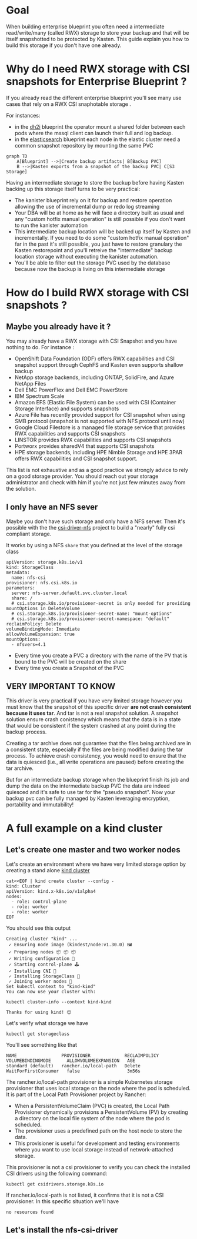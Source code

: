 # Goal 

When building enterprise blueprint you often need a intermediate read/write/many (called RWX) storage to store your backup and that will be itself snapshotted to be protected by Kasten. This guide explain you how to build this storage if you don't have one already.

# Why do I need RWX storage with CSI snapshots for Enterprise Blueprint ?

If you already read the different enterprise blueprint you'll see many use cases that rely on a RWX CSI snaphotable storage .

For instances: 
- in the [dh2i](../dh2i/) blueprint the operator mount a shared folder between each pods where the mssql client can launch their full and log backup.
- in the [elasticsearch](../elasticsearch) blueprint each node in the elastic cluster need a common snapshot repository by mounting the same PVC


```mermaid
graph TD
    A[Blueprint] -->|Create backup artifacts| B[Backup PVC]
    B -->|Kasten exports from a snapshot of the backup PVC| C[S3 Storage]
```


Having an intermediate storage to store the backup before having Kasten backing up this storage itself turns to be very practical:
- The kanister blueprint rely on it for backup and restore operation allowing the use of incremental dump or redo log streaming 
- Your DBA will be at home as he will face a directory built as usual and any "custom hotfix manual operation" is still possible if you don't want to run the kanister automation
- This intermediate backup location will be backed up itself by Kasten and incrementally. If you need to do some "custom hotfix manual operation" far in the past it's still possible, you just have to restore granulary the Kasten restorepoint and you'll retreive the "intermediate" backup location storage without executing the kanister automation.
- You'll be able to filter out the storage PVC used by the database because now the backup is living on this intermediate storage

# How do I build RWX storage with CSI snapshots ?

## Maybe you already have it ? 

You may already have a RWX storage with CSI Snapshot and you have nothing to do. For instance : 
- OpenShift Data Foundation (ODF) offers RWX capabilities and CSI snapshot support through CephFS and Kasten even supports shallow backup
- NetApp storage backends, including ONTAP, SolidFire, and Azure NetApp Files
- Dell EMC PowerFlex and Dell EMC PowerStore
- IBM Spectrum Scale
- Amazon EFS (Elastic File System) can be used with CSI (Container Storage Interface) and supports snapshots
- Azure File has recently provided support for CSI snapshot when using SMB protocol (snapshot is not supported with NFS protocol until now)
- Google Cloud Filestore is a managed file storage service that provides RWX capabilities and supports CSI snapshots
- LINSTOR provides RWX capabilities and supports CSI snapshots
- Portworx provides sharedV4 that supports CSI snapshots
- HPE storage backends, including HPE Nimble Storage and HPE 3PAR offers RWX capabilities and CSI snapshot support.

This list is not exhaustive and as a good practice we strongly advice to rely on a good storage provider. You should reach out your storage administrator and check with him if you're not just few minutes away from the solution.

## I only have an NFS sever

Maybe you don't have such storage and only have a NFS server. Then it's possible with the the 
[csi-driver-nfs](https://github.com/kubernetes-csi/csi-driver-nfs) project to build a "nearly" fully csi compliant storage. 

It works by using a NFS `share` that you defined at the level of the storage class
```
apiVersion: storage.k8s.io/v1
kind: StorageClass
metadata:
  name: nfs-csi
provisioner: nfs.csi.k8s.io
parameters:
  server: nfs-server.default.svc.cluster.local
  share: /
  # csi.storage.k8s.io/provisioner-secret is only needed for providing mountOptions in DeleteVolume
  # csi.storage.k8s.io/provisioner-secret-name: "mount-options"
  # csi.storage.k8s.io/provisioner-secret-namespace: "default"
reclaimPolicy: Delete
volumeBindingMode: Immediate
allowVolumeExpansion: true
mountOptions:
  - nfsvers=4.1
```

- Every time you create a PVC a directory with the name of the PV that is bound to the PVC will be created on the share
- Every time you create a Snapshot of the PVC 

## VERY IMPORTANT TO KNOW 

This driver is very practical if you have very limited storage however you must know that the snapshot of this specific
driver **are not crash consistent because it uses tar**. And tar is not a real snapshot solution. A snapshot solution 
ensure crash conistency which means that the data is in a state that would be consistent if the system crashed at any point during the backup process.

Creating a tar archive does not guarantee that the files being archived are in a consistent state, especially if the files are being modified during the tar process. To achieve crash consistency, you would need to ensure that the data is quiesced (i.e., all write operations are paused) before creating the tar archive.

But for an intermediate backup storage when the blueprint finish its job and dump the data on the intermediate backup PVC 
the data are indeed quiesced and it's safe to use tar for the "pseudo snapshot". Now your backup pvc can be fully managed 
by Kasten leveraging encryption, portability and immutability! 

# A full example on a kind cluster 


## Let's create one master and two worker nodes 

Let's create an environment where we have very limited storage option by creating a stand alone [kind cluster](https://kind.sigs.k8s.io) 

```
cat<<EOF | kind create cluster --config -
kind: Cluster
apiVersion: kind.x-k8s.io/v1alpha4
nodes:
  - role: control-plane
  - role: worker
  - role: worker
EOF
```

You should see this output 
```
Creating cluster "kind" ...
 ✓ Ensuring node image (kindest/node:v1.30.0) 🖼 
 ✓ Preparing nodes 📦 📦 📦  
 ✓ Writing configuration 📜 
 ✓ Starting control-plane 🕹️ 
 ✓ Installing CNI 🔌 
 ✓ Installing StorageClass 💾 
 ✓ Joining worker nodes 🚜 
Set kubectl context to "kind-kind"
You can now use your cluster with:

kubectl cluster-info --context kind-kind

Thanks for using kind! 😊
```

Let's verify what storage we have  
```
kubectl get storageclass
```

You'll see something like that 
```
NAME                 PROVISIONER             RECLAIMPOLICY   VOLUMEBINDINGMODE      ALLOWVOLUMEEXPANSION   AGE
standard (default)   rancher.io/local-path   Delete          WaitForFirstConsumer   false                  3m56s
```


The rancher.io/local-path provisioner is a simple Kubernetes storage provisioner that uses local storage on the node where the pod is scheduled. It is part of the Local Path Provisioner project by Rancher:
- When a PersistentVolumeClaim (PVC) is created, the Local Path Provisioner dynamically provisions a PersistentVolume (PV) by creating a directory on the local file system of the node where the pod is scheduled.
- The provisioner uses a predefined path on the host node to store the data.
- This provisioner is useful for development and testing environments where you want to use local storage instead of network-attached storage.


This provisioner is not a csi provisioner to verify you can check the installed CSI drivers using the following command:
```
kubectl get csidrivers.storage.k8s.io
```

If rancher.io/local-path is not listed, it confirms that it is not a CSI provisioner. In this specific situation we'll 
have 
```
no resources found
```

## Let's install the nfs-csi-driver 

